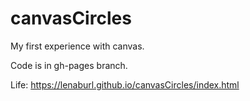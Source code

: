 # canvasCircles
 My first experience with canvas.
 
 Code is in gh-pages branch.
 
 Life: https://lenaburl.github.io/canvasCircles/index.html
